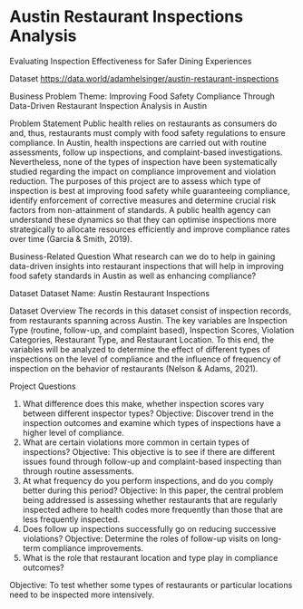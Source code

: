 # Austin Restaurant Inspections Analysis
Evaluating Inspection Effectiveness for Safer Dining Experiences
 

Dataset
https://data.world/adamhelsinger/austin-restaurant-inspections

Business Problem
Theme: Improving Food Safety Compliance Through Data-Driven Restaurant Inspection Analysis in Austin

Problem Statement
Public health relies on restaurants as consumers do and, thus, restaurants must comply with food safety regulations to ensure compliance. In Austin, health inspections are carried out with routine assessments, follow up inspections, and complaint-based investigations. Nevertheless, none of the types of inspection have been systematically studied regarding the impact on compliance improvement and violation reduction. The purposes of this project are to assess which type of inspection is best at improving food safety while guaranteeing compliance, identify enforcement of corrective measures and determine crucial risk factors from non-attainment of standards. A public health agency can understand these dynamics so that they can optimise inspections more strategically to allocate resources efficiently and improve compliance rates over time (Garcia & Smith, 2019).

Business-Related Question
What research can we do to help in gaining data-driven insights into restaurant inspections that will help in improving food safety standards in Austin as well as enhancing compliance?

Dataset
Dataset Name: Austin Restaurant Inspections

Dataset Overview
The records in this dataset consist of inspection records, from restaurants spanning across Austin. The key variables are Inspection Type (routine, follow-up, and complaint based), Inspection Scores, Violation Categories, Restaurant Type, and Restaurant Location. To this end, the variables will be analyzed to determine the effect of different types of inspections on the level of compliance and the influence of frequency of inspection on the behavior of restaurants (Nelson & Adams, 2021).

Project Questions
1.	What difference does this make, whether inspection scores vary between different inspector types?
Objective:
Discover trend in the inspection outcomes and examine which types of inspections have a higher level of compliance.
3.	What are certain violations more common in certain types of inspections?
Objective: This objective is to see if there are different issues found through follow-up and complaint-based inspecting than through routine assessments.
4.	At what frequency do you perform inspections, and do you comply better during this period?
Objective: In this paper, the central problem being addressed is assessing whether restaurants that are regularly inspected adhere to health codes more frequently than those that are less frequently inspected.
5.	Does follow up inspections successfully go on reducing successive violations?
Objective: Determine the roles of follow-up visits on long-term compliance improvements.
6.	What is the role that restaurant location and type play in compliance outcomes?

Objective: To test whether some types of restaurants or particular locations need to be inspected more intensively.
 





